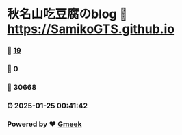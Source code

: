 # 秋名山吃豆腐のblog :link: https://SamikoGTS.github.io 
### :page_facing_up: [19](https://SamikoGTS.github.io/tag.html) 
### :speech_balloon: 0 
### :hibiscus: 30668 
### :alarm_clock: 2025-01-25 00:41:42 
### Powered by :heart: [Gmeek](https://github.com/Meekdai/Gmeek)
